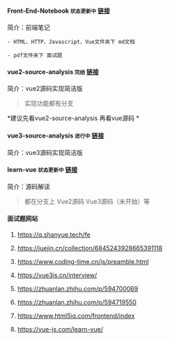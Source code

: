 #### Front-End-Notebook `状态更新中` [链接](https://github.com/wyk861417548/Front-End-Notebook)
简介：前端笔记
```
- HTML、HTTP、Javascript、Vue文件夹下 md文档

- pdf文件夹下 面试题
```



#### vue2-source-analysis `完结` [链接](https://github.com/wyk861417548/vue2-source-analysis)
简介：vue2源码实现简洁版
>实现功能都有分支

*建议先看vue2-source-analysis 再看vue源码 * 



#### vue3-source-analysis `进行中` [链接](https://github.com/wyk861417548/vue3-source-analysis)
简介：vue3源码实现简洁版




#### learn-vue `状态更新中`  [链接](https://github.com/wyk861417548/learn-vue)
简介：源码解读
> 都在分支上 Vue2源码 Vue3源码（未开始）等




#### 面试题网站
1. https://q.shanyue.tech/fe

2. https://juejin.cn/collection/6845243928665391118

3. https://www.coding-time.cn/js/preamble.html

4. https://vue3js.cn/interview/

5. https://zhuanlan.zhihu.com/p/594700069

6. https://zhuanlan.zhihu.com/p/594719550

7. https://www.html5iq.com/frontend/index

8. https://vue-js.com/learn-vue/